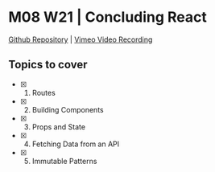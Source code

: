# M08 W21 | Concluding React
[Github Repository](https://github.com/Alfredo08/Cohort-July-10-2023/tree/main/W21M08%20-%20Concluding%20React) | [Vimeo Video Recording]()

## Topics to cover
- [x] 1. Routes
- [x] 2. Building Components
- [x] 3. Props and State
- [x] 4. Fetching Data from an API
- [x] 5. Immutable Patterns

